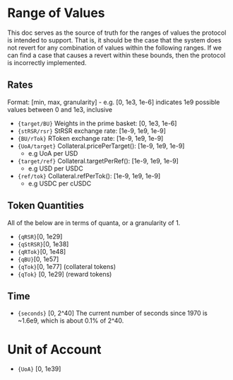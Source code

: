 # Range of Values

This doc serves as the source of truth for the ranges of values the protocol is intended to support. That is, it should be the case that the system does not revert for any combination of values within the following ranges. If we can find a case that causes a revert within these bounds, then the protocol is incorrectly implemented.

## Rates

Format: [min, max, granularity] - e.g. [0, 1e3, 1e-6] indicates 1e9 possible values between 0 and 1e3, inclusive

- `{target/BU}` Weights in the prime basket: [0, 1e3, 1e-6]
- `{stRSR/rsr}` StRSR exchange rate: [1e-9, 1e9, 1e-9]
- `{BU/rTok}` RToken exchange rate: [1e-9, 1e9, 1e-9]
- `{UoA/target}` Collateral.pricePerTarget(): [1e-9, 1e9, 1e-9]
  - e.g UoA per USD
- `{target/ref}` Collateral.targetPerRef(): [1e-9, 1e9, 1e-9]
  - e.g USD per USDC
- `{ref/tok}` Collateral.refPerTok(): [1e-9, 1e9, 1e-9]
  - e.g USDC per cUSDC

## Token Quantities

All of the below are in terms of quanta, or a granularity of 1.

- `{qRSR}`[0, 1e29]
- `{qStRSR}`[0, 1e38]
- `{qRTok}`[0, 1e48]
- `{qBU}`[0, 1e57]
- `{qTok}`[0, 1e77] (collateral tokens)
- `{qTok}` [0, 1e29] (reward tokens)

## Time

- `{seconds}` [0, 2^40]
  The current number of seconds since 1970 is ~1.6e9, which is about 0.1% of 2^40.

# Unit of Account

- `{UoA}` [0, 1e39]
